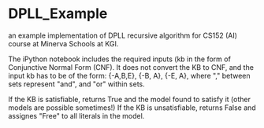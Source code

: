 # DPLL_Example
an example implementation of DPLL recursive algorithm for CS152 (AI) course at Minerva Schools at KGI.

The iPython notebook includes the required inputs (kb in the form of Conjunctive Normal Form (CNF).
It does not convert the KB to CNF, and the input kb has to be of the form:
{-A,B,E}, {-B, A}, {-E, A}, where "," between sets represent "and", and "or" within sets.

If the KB is satisfiable, returns True and the model found to satisfy it (other models are possible sometimes!)
If the KB is unsatisfiable, returns False and assignes "Free" to all literals in the model.
